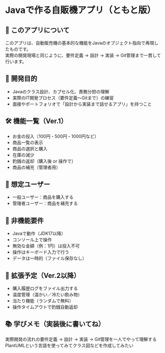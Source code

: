 # Javaで作る自販機アプリ（ともと版）

## 🧠 このアプリについて
このアプリは、自動販売機の基本的な機能をJavaのオブジェクト指向で再現したものです。  
実際の開発現場と同じように、要件定義 → 設計 → 実装 → Git管理まで一貫して行います。

## 🎯 開発目的
- Javaのクラス設計、カプセル化、責務分担の理解
- 実際のIT開発プロセス（要件定義〜Gitまで）の練習
- 面接やポートフォリオで「設計から実装まで話せるアプリ」を持つこと

## 🛠️ 機能一覧（Ver.1）
- お金の投入（100円・500円・1000円など）
- 商品一覧の表示
- 商品の選択と購入
- 在庫の減少
- 釣銭の返却（購入後 or 操作で）
- 商品の補充（管理者用）

## 📌 想定ユーザー
- 一般ユーザー：商品を購入する
- 管理者ユーザー：商品を補充する

## 🧩 非機能要件
- Javaで動作（JDK17以降）
- コンソール上で操作
- 無効な金額（例：1円）は投入不可
- 操作はキーボード入力で行う
- データは一時的（ファイル保存なし）

## 🔮 拡張予定（Ver.2以降）
- 購入履歴ログをファイル出力する
- 温度管理（温かい／冷たい飲み物）
- 当たり機能（ランダムで無料）
- 操作タイムアウトで釣銭自動返却

## 📚 学びメモ（実装後に書いてね）
実際開発の流れの要件定義 → 設計 → 実装 → Git管理を一人でやって理解する  
PlantUMLという言語を使ってみてクラス図などを作成してみたい
